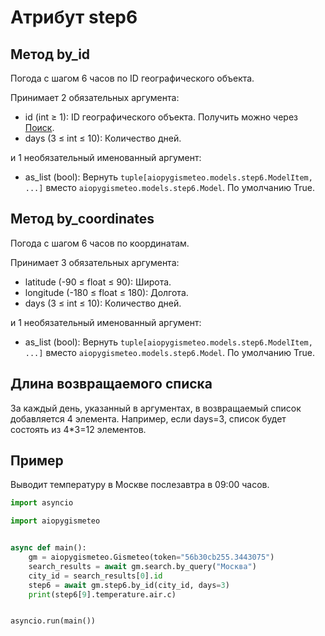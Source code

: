 # Атрибут step6

## Метод by_id

Погода с шагом 6 часов по ID географического объекта.

Принимает 2 обязательных аргумента:

- id (int ≥ 1): ID географического объекта. Получить можно через [Поиск](search.md).
- days (3 ≤ int ≤ 10): Количество дней.

и 1 необязательный именованный аргумент:

- as_list (bool): Вернуть `tuple[aiopygismeteo.models.step6.ModelItem, ...]` вместо `aiopygismeteo.models.step6.Model`. По умолчанию True.

## Метод by_coordinates

Погода с шагом 6 часов по координатам.

Принимает 3 обязательных аргумента:

- latitude (-90 ≤ float ≤ 90): Широта.
- longitude (-180 ≤ float ≤ 180): Долгота.
- days (3 ≤ int ≤ 10): Количество дней.

и 1 необязательный именованный аргумент:

- as_list (bool): Вернуть `tuple[aiopygismeteo.models.step6.ModelItem, ...]` вместо `aiopygismeteo.models.step6.Model`. По умолчанию True.

## Длина возвращаемого списка

За каждый день, указанный в аргументах, в возвращаемый список добавляется 4 элемента. Например, если days=3, список будет состоять из 4\*3=12 элементов.

## Пример

Выводит температуру в Москве послезавтра в 09:00 часов.

```python
import asyncio

import aiopygismeteo


async def main():
    gm = aiopygismeteo.Gismeteo(token="56b30cb255.3443075")
    search_results = await gm.search.by_query("Москва")
    city_id = search_results[0].id
    step6 = await gm.step6.by_id(city_id, days=3)
    print(step6[9].temperature.air.c)


asyncio.run(main())
```
